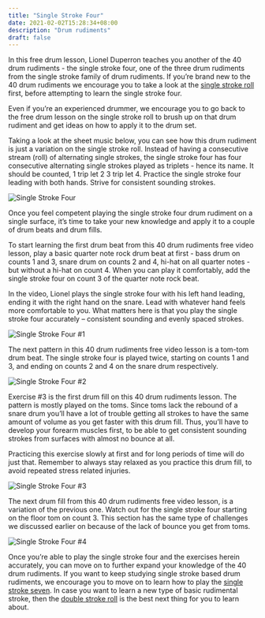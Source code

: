 ```yaml
---
title: "Single Stroke Four"
date: 2021-02-02T15:28:34+08:00
description: "Drum rudiments"
draft: false
---
```


In this free drum lesson, Lionel Duperron teaches you another of the 40 drum rudiments - the single stroke four, one of the three drum rudiments from the single stroke family of drum rudiments. If you’re brand new to the 40 drum rudiments we encourage you to take a look at the [single stroke roll](https://www.40drumrudiments.com/single-stroke-roll/) first, before attempting to learn the single stroke four.

Even if you’re an experienced drummer, we encourage you to go back to the free drum lesson on the single stroke roll to brush up on that drum rudiment and get ideas on how to apply it to the drum set.

Taking a look at the sheet music below, you can see how this drum rudiment is just a variation on the single stroke roll. Instead of having a consecutive stream (roll) of alternating single strokes, the single stroke four has four consecutive alternating single strokes played as triplets - hence its name. It should be counted, 1 trip let 2 3 trip let 4. Practice the single stroke four leading with both hands. Strive for consistent sounding strokes.

![Single Stroke Four](https://i.loli.net/2021/03/06/DfyKc9HESPWwhtq.gif)

Once you feel competent playing the single stroke four drum rudiment on a single surface, it’s time to take your new knowledge and apply it to a couple of drum beats and drum fills.

To start learning the first drum beat from this 40 drum rudiments free video lesson, play a basic quarter note rock drum beat at first - bass drum on counts 1 and 3, snare drum on counts 2 and 4, hi-hat on all quarter notes - but without a hi-hat on count 4. When you can play it comfortably, add the single stroke four on count 3 of the quarter note rock beat.

In the video, Lionel plays the single stroke four with his left hand leading, ending it with the right hand on the snare. Lead with whatever hand feels more comfortable to you. What matters here is that you play the single stroke four accurately – consistent sounding and evenly spaced strokes.

![Single Stroke Four #1](https://i.loli.net/2021/03/06/yl4KQXWiRa9dsYD.gif)

The next pattern in this 40 drum rudiments free video lesson is a tom-tom drum beat. The single stroke four is played twice, starting on counts 1 and 3, and ending on counts 2 and 4 on the snare drum respectively.

![Single Stroke Four #2](https://i.loli.net/2021/03/06/sFowzEMUviJN2Ck.gif)

Exercise #3 is the first drum fill on this 40 drum rudiments lesson. The pattern is mostly played on the toms. Since toms lack the rebound of a snare drum you’ll have a lot of trouble getting all strokes to have the same amount of volume as you get faster with this drum fill. Thus, you’ll have to develop your forearm muscles first, to be able to get consistent sounding strokes from surfaces with almost no bounce at all.

Practicing this exercise slowly at first and for long periods of time will do just that. Remember to always stay relaxed as you practice this drum fill, to avoid repeated stress related injuries.

![Single Stroke Four #3](https://i.loli.net/2021/03/06/WlnP9Cdhmi1yYv7.gif)

The next drum fill from this 40 drum rudiments free video lesson, is a variation of the previous one. Watch out for the single stroke four starting on the floor tom on count 3. This section has the same type of challenges we discussed earlier on because of the lack of bounce you get from toms.

![Single Stroke Four #4](https://i.loli.net/2021/03/06/JZIsjFexi4a2wz5.gif)

Once you’re able to play the single stroke four and the exercises herein accurately, you can move on to further expand your knowledge of the 40 drum rudiments. If you want to keep studying single stroke based drum rudiments, we encourage you to move on to learn how to play the [single stroke seven](https://www.40drumrudiments.com/single-stroke-seven/). In case you want to learn a new type of basic rudimental stroke, then the [double stroke roll](https://www.40drumrudiments.com/double-stroke-roll/) is the best next thing for you to learn about.